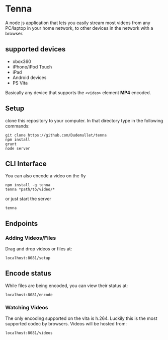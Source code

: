 # Tenna
A node js application that lets you easily stream most videos from any PC/laptop in your home network, to other devices in the network with a browser.

## supported devices

- xbox360
- iPhone/iPod Touch
- iPad
- Android devices
- PS Vita

Basically any device that supports the `<video>` element **MP4** encoded.

## Setup
clone this repository to your computer. In that directory type in the following commands:

```
git clone https://github.com/Dudemullet/tenna
npm install
grunt
node server
```

## CLI Interface
You can also encode a video on the fly

```
npm install -g tenna
tenna *path/to/video/*
```

or just start the server

```
tenna
```

## Endpoints

### Adding Videos/Files
Drag and drop videos or files at:

`localhost:8081/setup`

## Encode status
While files are being encoded, you can view their status at:

`localhost:8081/encode`

### Watching Videos
The only encoding supported on the vita is h.264. Luckily this is the most supported codec by browsers. Videos will be hosted from:

`localhost:8081/videos`
